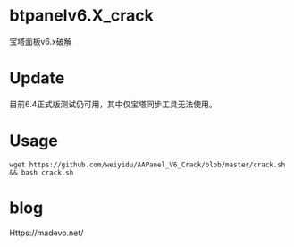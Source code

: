 # btpanelv6.X_crack
宝塔面板v6.x破解

# Update
目前6.4正式版测试仍可用，其中仅宝塔同步工具无法使用。

# Usage

`wget https://github.com/weiyidu/AAPanel_V6_Crack/blob/master/crack.sh && bash crack.sh`


# blog

Https://madevo.net/

